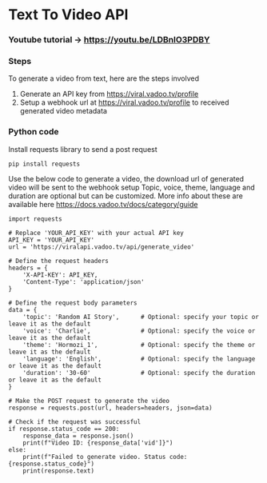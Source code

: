 # Text To Video API

### Youtube tutorial -> https://youtu.be/LDBnlO3PDBY

### Steps

To generate a video from text, here are the steps involved

1. Generate an API key from https://viral.vadoo.tv/profile
2. Setup a webhook url at https://viral.vadoo.tv/profile to received generated video metadata

### Python code

Install requests library to send a post request

```pip install requests```

Use the below code to generate a video, the download url of generated video will be sent to the webhook setup
Topic, voice, theme, language and duration are optional but can be customized. More info about these are available here https://docs.vadoo.tv/docs/category/guide

```
import requests

# Replace 'YOUR_API_KEY' with your actual API key
API_KEY = 'YOUR_API_KEY'
url = 'https://viralapi.vadoo.tv/api/generate_video'

# Define the request headers
headers = {
    'X-API-KEY': API_KEY,
    'Content-Type': 'application/json'
}

# Define the request body parameters
data = {
    'topic': 'Random AI Story',      # Optional: specify your topic or leave it as the default
    'voice': 'Charlie',              # Optional: specify the voice or leave it as the default
    'theme': 'Hormozi_1',            # Optional: specify the theme or leave it as the default
    'language': 'English',           # Optional: specify the language or leave it as the default
    'duration': '30-60'              # Optional: specify the duration or leave it as the default
}

# Make the POST request to generate the video
response = requests.post(url, headers=headers, json=data)

# Check if the request was successful
if response.status_code == 200:
    response_data = response.json()
    print(f"Video ID: {response_data['vid']}")
else:
    print(f"Failed to generate video. Status code: {response.status_code}")
    print(response.text)
```
